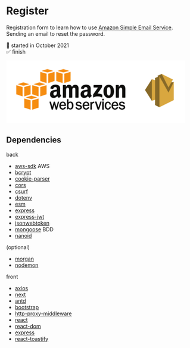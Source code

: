# Register

Registration form to learn how to use [Amazon Simple Email Service](https://aws.amazon.com/fr/ses/). Sending an email to reset the password.

📅 started in October 2021  
✅ finish


<img src="https://github.com/frmi2018/react/blob/main/front/register-aws-ses/images.png" width="480" height=auto>

## Dependencies

back

- [aws-sdk](https://aws.amazon.com/fr/sdk-for-javascript/) AWS
- [bcrypt](https://www.npmjs.com/package/bcrypt)
- [cookie-parser](https://www.npmjs.com/package/cookie-parser)
- [cors](https://www.npmjs.com/package/cors)
- [csurf](https://www.npmjs.com/package/csurf)
- [dotenv](https://www.npmjs.com/package/dotenv)
- [esm](https://www.npmjs.com/package/esm)
- [express](https://www.npmjs.com/package/express)
- [express-jwt](https://www.npmjs.com/package/express-jwt)
- [jsonwebtoken](https://www.npmjs.com/package/jsonwebtoken)
- [mongoose](https://www.npmjs.com/package/mongoose) BDD
- [nanoid](https://www.npmjs.com/package/nanoid)

(optional)

- [morgan](https://www.npmjs.com/package/morgan)
- [nodemon](https://www.npmjs.com/package/nodemon)

front

- [axios](https://www.npmjs.com/package/axios)
- [next](https://www.npmjs.com/package/next)
- [antd](https://www.npmjs.com/package/antd)
- [bootstrap](https://www.npmjs.com/package/bootstrap)
- [http-proxy-middleware](https://www.npmjs.com/package/http-proxy-middleware)
- [react](https://www.npmjs.com/package/react)
- [react-dom](https://www.npmjs.com/package/react-dom)
- [express](https://www.npmjs.com/package/express)
- [react-toastify](https://www.npmjs.com/package/react-toastify)
